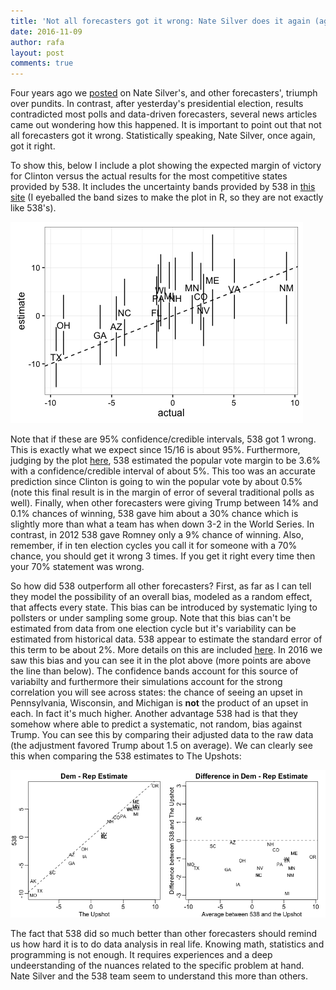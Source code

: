 ```yaml
---
title: 'Not all forecasters got it wrong: Nate Silver does it again (again)'
date: 2016-11-09
author: rafa
layout: post
comments: true
---
```


Four years ago we
[posted](http://simplystatistics.org/2012/11/07/nate-silver-does-it-again-will-pundits-finally-accept/)
on Nate Silver's, and other forecasters', triumph over pundits. In
contrast, after yesterday's presidential election, results contradicted
most polls and data-driven forecasters, several news articles came out
wondering how this happened. It is important to point 
out that not all forecasters got it wrong. Statistically
speaking, Nate Silver, once again, got it right.

To show this, below I include a plot showing the expected margin of
victory for Clinton versus the actual results for the most competitive states provided by 538. It includes the uncertainty bands provided by 538 in
[this site](http://projects.fivethirtyeight.com/2016-election-forecast/)
(I eyeballed the band sizes to make the plot in R, so they are not
exactly like 538's). 

![538-2016-election](https://raw.githubusercontent.com/simplystats/simplystats.github.io/master/_images/us-election-2016-538-prediction.png)

Note that if these are 95% confidence/credible intervals, 538 got 1
wrong. This is exactly what we expect since 15/16 is about
95%. Furthermore, judging by the plot [here](http://projects.fivethirtyeight.com/2016-election-forecast/), 538 estimated the popular vote margin to be 3.6%
with a confidence/credible interval of about 5%. 
This too was an accurate
prediction since Clinton is going to win the popular vote by
about 0.5% (note this final result is in the margin of error of
several traditional polls as well). Finally, when other forecasters were
giving Trump between 14% and 0.1% chances of winning, 538 gave
him about a 
30% chance which is slightly more than what a team has when down 3-2
in the World Series. In contrast, in 2012 538 gave Romney only a 9%
chance of winning. Also, remember, if in ten election cycles you
call it for someone with a 70% chance, you should get it wrong 3
times. If you get it right every time then your 70% statement was wrong.

So how did 538 outperform all other forecasters? First, as far as I
can tell they model the possibility of an overall bias, modeled as a
random effect, that affects
every state. This bias can be introduced by systematic
lying to pollsters or under sampling some group. Note that this bias
can't be estimated from data from
one election cycle but it's variability can be estimated from
historical data. 538 appear
to estimate the standard error of this term to be
about 2%. More details on this are included [here](http://simplystatistics.org/html/midterm2012.html). In 2016 we saw this bias and you can see it in 
the plot above (more points are above the line than below). The
confidence bands account for this source of variabilty and furthermore
their simulations account for the strong correlation you will see
across states: the chance of seeing an upset in Pennsylvania, Wisconsin,
and Michigan is **not** the product of an upset in each. In
fact it's much higher. Another advantage 538 had is that they somehow
where able to predict a systematic, not random, bias against
Trump. You can see this by 
comparing their adjusted data to the raw data (the adjustment favored
Trump about 1.5 on average). We can clearly see this when comparing the 538
estimates to The Upshots:


![538-2016-election](https://raw.githubusercontent.com/simplystats/simplystats.github.io/master/_images/us-election-2016-538-v-upshot.png)

The fact that 538 did so much better than other forecasters should
remind us how hard it is to do data analysis in real life. Knowing
math, statistics and programming is not enough. It requires experiences
and a deep undeerstanding of the nuances related to the specific
problem at hand. Nate Silver and the 538 team seem to understand this
more than others.




